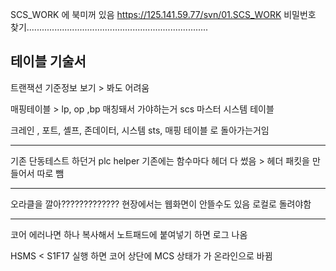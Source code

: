 SCS_WORK 에 북미꺼 있음
https://125.141.59.77/svn/01.SCS_WORK
비밀번호 찾기........................................................................


## 테이블 기술서
트랜잭션 기준정보 보기 > 봐도 어려움

매핑테이블 > lp, op ,bp 매칭돼서 가야하는거 
scs 마스터
시스템 테이블

크레인 , 포트, 셸프, 존데이터, 시스템 sts, 매핑 테이블 로 돌아가는거임

--------------------------------------------------------------------------

기존 단동테스트 하던거 
plc helper  기존에는 함수마다 헤더 다 썼음 > 헤더 패킷을 만들어서 따로 뺌

------------------------------------------------------------------------

오라클을 깔아?????????????
현장에서는 웹화면이 안뜰수도 있음 로컬로 돌려야함

------------------------------------------------------------------------

코어 에러나면 하나 복사해서 노트패드에 붙여넣기 하면 로그 나옴

HSMS < S1F17 실행 하면 코어 상단에 MCS 상태가 가 온라인으로 바뀜
